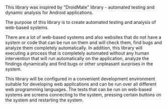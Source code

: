 This library was inspired by "DroidMate" library - automated testing and dynamic analysis for Android applications.

The purpose of this library is to create automated testing and analysis of web-based systems.

There are a lot of web-based systems and also websites that do not have a system or code that can be run on them and will check them, find bugs and analyze them completely automatically.
In addition, this library will executing a process that is completely automated without any human intervention that will run automatically on the application, analyze the findings dynamically and find bugs or other unpleasant surprises in the system.

This library will be configured in a convenient development environment suitable for developing web applications and can be run over all different web programming languages.
The tests that can be run on web-based systems are screens connecting to the system, pressing certain buttons on the system and restarting the system.